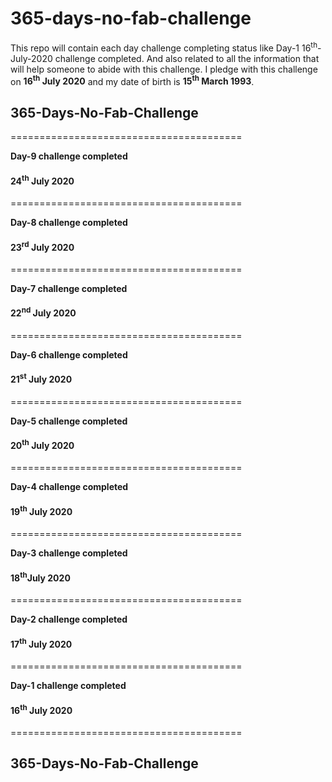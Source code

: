 # 365-days-no-fab-challenge
This repo will contain each day challenge completing status like Day-1 16<sup>th</sup>-July-2020 challenge completed. And also related to all the information that will help someone to abide with this challenge.
I pledge with this challenge on **16<sup>th</sup> July 2020** and my date of birth is **15<sup>th</sup> March 1993**.


## 365-Days-No-Fab-Challenge


========================================

**Day-9 challenge completed**
#### 24<sup>th</sup> July 2020

========================================

**Day-8 challenge completed**
#### 23<sup>rd</sup> July 2020

========================================

**Day-7 challenge completed**
#### 22<sup>nd</sup> July 2020

========================================

**Day-6 challenge completed**
#### 21<sup>st</sup> July 2020

========================================

**Day-5 challenge completed**
#### 20<sup>th</sup> July 2020

========================================

**Day-4 challenge completed**
#### 19<sup>th</sup> July 2020

========================================

**Day-3 challenge completed**
#### 18<sup>th</sup>July 2020

========================================

**Day-2 challenge completed**
#### 17<sup>th</sup> July 2020

========================================

**Day-1 challenge completed**
#### 16<sup>th</sup> July 2020

========================================

## 365-Days-No-Fab-Challenge
